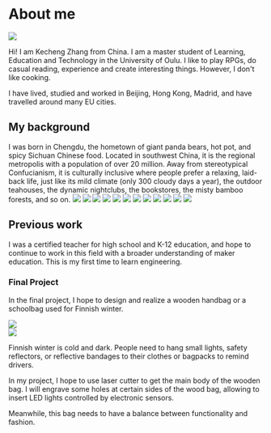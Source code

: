 # About me

![](../images/kechengavatar.png)


Hi! I am Kecheng Zhang from China. I am a master student of Learning, Education and Technology in the University of Oulu. I like to play RPGs, do casual reading, experience and create interesting things. However, I don't like cooking.  

I have lived, studied and worked in Beijing, Hong Kong, Madrid, and have travelled around many EU cities.


## My background

I was born in Chengdu, the hometown of giant panda bears, hot pot, and spicy Sichuan Chinese food. Located in southwest China, it is the regional metropolis with a population of over 20 million. Away from stereotypical Confucianism, it is culturally inclusive where people prefer a relaxing, laid-back life, just like its mild climate (only 300 cloudy days a year), the outdoor teahouses, the dynamic nightclubs, the bookstores, the misty bamboo forests, and so on. 
![](../images/panda1.jpg)
![](../images/pandadis.jpg)
![](../images/hotpot1.jpg)
![](../images/chengdu1.jpg)
![](../images/chengdu2.jpg)
![](../images/chengdu3.jpg)
![](../images/chengdu4.jpg)
![](../images/chengdu5.jpg)
![](../images/chengdu6.jpg)
![](../images/chengdu7.jpg)
![](../images/chengdu8.jpg)
![](../images/chengdu9.jpg)

## Previous work

I was a certified teacher for high school and K-12 education, and hope to continue to work in this field with a broader understanding of maker education. This is my first time to learn engineering.  


### Final Project

In the final project, I hope to design and realize a wooden handbag or a schoolbag used for Finnish winter.  

![](../images/inks0.jpg)  
![](../images/inks11.jpg)  


Finnish winter is cold and dark. People need to hang small lights, safety reflectors, or reflective bandages to their clothes or bagpacks to remind drivers.  

In my project, I hope to use laser cutter to get the main body of the wooden bag. I will engrave some holes at certain sides of the wood bag, allowing to insert LED lights controlled by electronic sensors.  

Meanwhile, this bag needs to have a balance between functionality and fashion.


